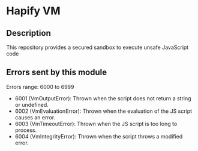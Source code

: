 # Hapify VM

## Description

This repository provides a secured sandbox to execute unsafe JavaScript code

## Errors sent by this module

Errors range: 6000 to 6999

- 6001 (VmOutputError): Thrown when the script does not return a string or undefined.
- 6002 (VmEvaluationError): Thrown when the evaluation of the JS script causes an error.
- 6003 (VmTimeoutError): Thrown when the JS script is too long to process.
- 6004 (VmIntegrityError): Thrown when the script throws a modified error.
